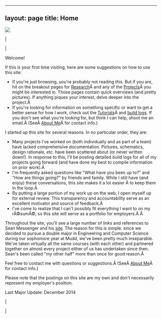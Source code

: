 

---
layout: page
title: Home
---

 ![](http://www.google.com/chart?cht=d&chdp=sites&chl=%5B%5BGoogle+Gadget'%3D20'f%5Cv'a%5C%3D0'10'%3D699'0'dim'%5Cbox1'b%5CF6F6F6'fC%5CF6F6F6'eC%5C0'sk'%5C%5B%22Slideshow+maker+(using+Google+Slides)%22'%5D'a%5CV%5C%3D12'f%5C%5DV%5Cta%5C%3D10'%3D0'%3D700'%3D212'dim'%5C%3D10'%3D10'%3D700'%3D212'vdim'%5Cbox1'b%5Cva%5CF6F6F6'fC%5CC8C8C8'eC%5C'a%5C%5Do%5CLauto'f%5C)

| 

  

  

 | 

Welcome!

  

 If this is your first time visiting, here are some suggestions on how to use this site: 

- If you're just browsing, you're probably not reading this. But if you are, hit on the breakout pages for [Research](https://sites.google.com/site/tayloredwardpeterson/research)Â and any of the [Projects](https://sites.google.com/site/tayloredwardpeterson/projects)Â you might be interested in. Those pages contain quick overviews (and pretty pictures). If anything piques your interest, delve deeper into the project.Â 
- If you're looking for information on something specific or want to get a better sense for how I work, check out the [Tutorials](https://sites.google.com/site/tayloredwardpeterson/tutorials)Â and [build logs](https://sites.google.com/site/tayloredwardpeterson/projects). If you don't see what you're looking for, but think I can help, shoot me an email.Â (SeeÂ [About Me](https://sites.google.com/site/tayloredwardpeterson/about-me)Â for contact info.)

 I started up this site for several reasons. In no particular order, they are: 

- Many projects I've worked on (both individually and as part of a team) have lacked comprehensive documentation. Pictures, schematics, design rationale, etc. have been scattered about (or never written down!). In response to this, I'll be posting detailed build logs for all of my projects going forward (and have done my best to compile information on prior work).Â 
- I'm frequently asked questions like "What have you been up to?" and "How are things going?" by friends and family. While I still have (and enjoy) these conversations, this site makes it a lot easier Â to keep them in the loop.Â 
- By putting a large portion of my work up on the web, I open myself up for external review. This transparency and accountability serve as an excellent motivator and source of feedback.Â 
- I've come to realize that I can't possibly fit everything I want to on my rÃ©sumÃ©, so this site will serve as a portfolio for employers.Â Â 

 Throughout the site, you'll see a large number of links and references to Sean Messenger and his [site](https://sites.google.com/site/raintomudd/). The reason for this is simple: since we decided to pursue a double major in Engineering and Computer Science during our sophomore year at Mudd, we've been pretty much inseparable. We've taken virtually all the same courses (with each other) and partnered together on almost every project either of us has undertaken since then. Sean's been called "my other half" more than once for good reason.Â 

  

Feel free to contact me with questions or suggestions.Â (SeeÂ [About Me](https://sites.google.com/site/tayloredwardpeterson/about-me)Â for contact info.)

  

 Please note that the postings on this site are my own and don't necessarily represent my employer's position. 

  

 Last Major Update: December 2014 

 | 
  

 |

  

